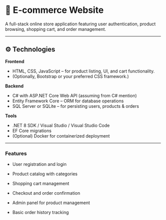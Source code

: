 # 🛒 E‑commerce Website

A full-stack online store application featuring user authentication, product browsing, shopping cart, and order management.

---


## ⚙️ Technologies

**Frontend**  
- HTML, CSS, JavaScript – for product listing, UI, and cart functionality.  
- (Optionally, Bootstrap or your preferred CSS framework.)

**Backend**  
- C# with ASP.NET Core Web API (assuming from C# mention)  
- Entity Framework Core – ORM for database operations  
- SQL Server or SQLite – for persisting users, products & orders  

**Tools**  
- .NET 8 SDK / Visual Studio / Visual Studio Code  
- EF Core migrations  
- (Optional) Docker for containerized deployment  

---



### Features

- User registration and login

- Product catalog with categories

- Shopping cart management

- Checkout and order confirmation

- Admin panel for product management

- Basic order history tracking

